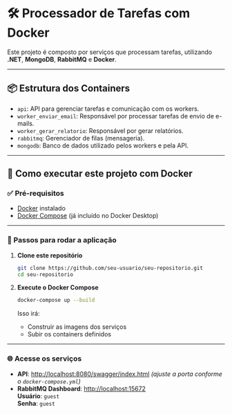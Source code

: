 # 🛠️ Processador de Tarefas com Docker

Este projeto é composto por serviços que processam tarefas, utilizando **.NET**, **MongoDB**, **RabbitMQ** e **Docker**.

---

## 📦 Estrutura dos Containers

- `api`: API para gerenciar tarefas e comunicação com os workers.
- `worker_enviar_email`: Responsável por processar tarefas de envio de e-mails.
- `worker_gerar_relatorio`: Responsável por gerar relatórios.
- `rabbitmq`: Gerenciador de filas (mensageria).
- `mongodb`: Banco de dados utilizado pelos workers e pela API.

---

## 🚀 Como executar este projeto com Docker

### ✅ Pré-requisitos

- [Docker](https://www.docker.com/get-started) instalado
- [Docker Compose](https://docs.docker.com/compose/install/) (já incluído no Docker Desktop)

---

### 🔧 Passos para rodar a aplicação

1. **Clone este repositório**
   ```bash
   git clone https://github.com/seu-usuario/seu-repositorio.git
   cd seu-repositorio
   ```

2. **Execute o Docker Compose**

   ```bash
   docker-compose up --build
   ```

   Isso irá:

   - Construir as imagens dos serviços  
   - Subir os containers definidos  

---

### 🌐 Acesse os serviços

  - **API**: [http://localhost:8080/swagger/index.html](http://localhost:8080/swagger/index.html) *(ajuste a porta conforme o `docker-compose.yml`)*
  - **RabbitMQ Dashboard**: [http://localhost:15672](http://localhost:15672)  
     **Usuário**: `guest`  
     **Senha**: `guest`
